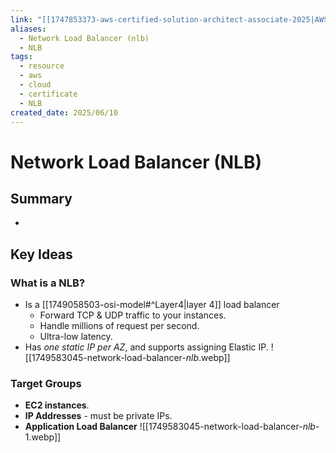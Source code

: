 ```yaml
---
link: "[[1747853373-aws-certified-solution-architect-associate-2025|AWS Certified Solution Architect Associate 2025]]"
aliases:
  - Network Load Balancer (nlb)
  - NLB
tags:
  - resource
  - aws
  - cloud
  - certificate
  - NLB
created_date: 2025/06/10
---
```

# Network Load Balancer (NLB)
## Summary
- 
## Key Ideas
### What is a NLB?
- Is a [[1749058503-osi-model#^Layer4|layer 4]] load balancer
	- Forward TCP & UDP traffic to your instances.
	- Handle millions of request per second.
	- Ultra-low latency.
- Has *one static IP per AZ*, and supports assigning Elastic IP.
![[1749583045-network-load-balancer-_nlb_.webp]]
### Target Groups
- **EC2 instances**.
- **IP Addresses** - must be private IPs.
- **Application Load Balancer**
![[1749583045-network-load-balancer-_nlb_-1.webp]]
